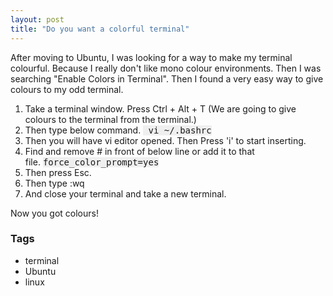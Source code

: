 ```yaml
---
layout: post
title: "Do you want a colorful terminal"
---
```


<div dir="ltr" style="text-align: left;" trbidi="on">After moving to Ubuntu, I was looking for a way to make my terminal colourful. Because I really don't like mono colour&nbsp;environments. Then I was searching "Enable Colors in Terminal". Then I found a very easy way to give colours to my odd terminal.<br /><ol><li>Take a terminal window. Press Ctrl&nbsp;+ Alt&nbsp;+ T (We are going to give colours to the terminal from the terminal.)</li><li>Then type below command.&nbsp;<span style="background-color: #efefef; font-family: &quot;ubuntu mono&quot; , monospace; font-size: 14px; line-height: 14px;">&nbsp;vi ~/.bashrc</span></li><li>Then you will have vi editor opened. Then Press 'i' to start inserting.</li><li>Find and remove # in front of below line or add it to that file.&nbsp;<span style="background-color: #efefef; font-family: &quot;ubuntu mono&quot; , monospace; font-size: 14px; line-height: 14px;">force_color_prompt=yes</span></li><li>Then press Esc.</li><li>Then type :wq</li><li>And close your terminal and take a new terminal.&nbsp;</li></ol><div>Now you got colours!</div></div>

### Tags

- terminal
- Ubuntu
- linux
